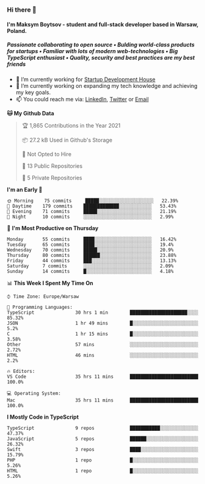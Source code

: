 ### Hi there 👋
#### I'm Maksym Boytsov - student and full-stack developer based in Warsaw, Poland.

##### Passionate collaborating to open source • Bulding world-class products for startups • Familiar with lots of modern web-technologies • Big TypeScript enthusiast • Quality, security and best practices are my best friends

- 💼 I’m currently working for [Startup Development House](https://start-up.house/en)
- 🔭 I’m currently working on expanding my tech knowledge and achieving my key goals.
- 📫 You could reach me via: [LinkedIn](https://www.linkedin.com/in/maksym-boytsov/), [Twitter](https://twitter.com/maksymboytsov) or [Email](mailto:maksym.boytsov@gmail.com?subject=[GitHub])

<!--START_SECTION:waka-->
**🐱 My Github Data** 

> 🏆 1,865 Contributions in the Year 2021
 > 
> 📦 27.2 kB Used in Github's Storage 
 > 
> 🚫 Not Opted to Hire
 > 
> 📜 13 Public Repositories 
 > 
> 🔑 5 Private Repositories  
 > 
**I'm an Early 🐤** 

```text
🌞 Morning    75 commits     █████░░░░░░░░░░░░░░░░░░░░   22.39% 
🌆 Daytime    179 commits    █████████████░░░░░░░░░░░░   53.43% 
🌃 Evening    71 commits     █████░░░░░░░░░░░░░░░░░░░░   21.19% 
🌙 Night      10 commits     ░░░░░░░░░░░░░░░░░░░░░░░░░   2.99%

```
📅 **I'm Most Productive on Thursday** 

```text
Monday       55 commits     ████░░░░░░░░░░░░░░░░░░░░░   16.42% 
Tuesday      65 commits     ████░░░░░░░░░░░░░░░░░░░░░   19.4% 
Wednesday    70 commits     █████░░░░░░░░░░░░░░░░░░░░   20.9% 
Thursday     80 commits     ██████░░░░░░░░░░░░░░░░░░░   23.88% 
Friday       44 commits     ███░░░░░░░░░░░░░░░░░░░░░░   13.13% 
Saturday     7 commits      ░░░░░░░░░░░░░░░░░░░░░░░░░   2.09% 
Sunday       14 commits     █░░░░░░░░░░░░░░░░░░░░░░░░   4.18%

```


📊 **This Week I Spent My Time On** 

```text
⌚︎ Time Zone: Europe/Warsaw

💬 Programming Languages: 
TypeScript               30 hrs 1 min        █████████████████████░░░░   85.32% 
JSON                     1 hr 49 mins        █░░░░░░░░░░░░░░░░░░░░░░░░   5.2% 
C                        1 hr 15 mins        █░░░░░░░░░░░░░░░░░░░░░░░░   3.58% 
Other                    57 mins             ░░░░░░░░░░░░░░░░░░░░░░░░░   2.72% 
HTML                     46 mins             ░░░░░░░░░░░░░░░░░░░░░░░░░   2.2%

🔥 Editors: 
VS Code                  35 hrs 11 mins      █████████████████████████   100.0%

💻 Operating System: 
Mac                      35 hrs 11 mins      █████████████████████████   100.0%

```

**I Mostly Code in TypeScript** 

```text
TypeScript               9 repos             ███████████░░░░░░░░░░░░░░   47.37% 
JavaScript               5 repos             ██████░░░░░░░░░░░░░░░░░░░   26.32% 
Swift                    3 repos             ████░░░░░░░░░░░░░░░░░░░░░   15.79% 
PHP                      1 repo              █░░░░░░░░░░░░░░░░░░░░░░░░   5.26% 
HTML                     1 repo              █░░░░░░░░░░░░░░░░░░░░░░░░   5.26%

```



<!--END_SECTION:waka-->
